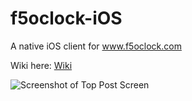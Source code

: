 # f5oclock-iOS
A native iOS client for www.f5oclock.com

Wiki here: [Wiki](https://github.com/dyountmusic/f5oclock-iOS/wiki)

![Screenshot of Top Post Screen](https://i.imgur.com/1ze4P71.jpg)


